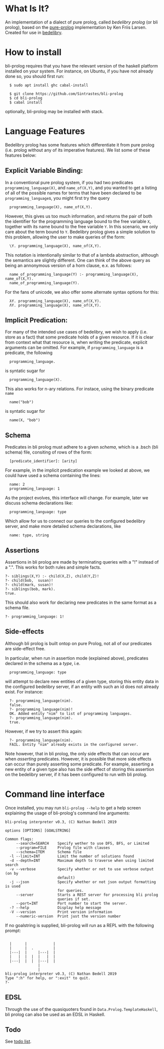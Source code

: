 What Is It?
===========

An implementation of a dialect of pure prolog, called *bedelibry prolog* (or bli prolog), based on the [pure-prolog](https://github.com/kfl/pure-prolog) implementation by Ken Friis Larsen. Created for use in [bedelibry](https://github.com/Chinchillord/Bedellibrary).

How to install
==============

bli-prolog requires that you have the relevant version of the haskell platform installed on your system. For instance, on Ubuntu, if you have not already done so, you should first run:

~~~
  $ sudo apt install ghc cabal-install
~~~ 

~~~
  $ git clone https://github.com/Sintrastes/bli-prolog
  $ cd bli-prolog
  $ cabal install
~~~

optionally, bli-prolog may be installed with stack.

Language Features
=================

Bedelibry prolog has some features which differentiate it from pure prolog (i.e. prolog without any of its imperative features). We list some of these features below:

Explicit Variable Binding:
--------------------------

In a conventional pure prolog system, if you had two predicates `programming_language(X)`, and `name_of(X,Y)`, and you wanted to get a listing of all of the possible names for terms that have been declared to be `programming_language`s, you might first try the query
~~~
  programming_language(X), name_of(X,Y).
~~~
However, this gives us too much information, and returns the pair of both the identifier for the programming language bound to the free variable `X`, together with its name bound to the free variable `Y`. In this scenario, we only care about the term bound to `Y`. Bedelibry prolog gives a simple solution to this problem, allowing the user to make queries of the form:
~~~
  \Y. programming_language(X), name_of(X,Y).   
~~~
This notation is intentionally similar to that of a lambda abstraction, although the semantics are slightly different. One can think of the above query as being an annonymous version of a horn clause, e.x. as follows:
~~~
  name_of_programming_language(Y) :- programming_language(X), name_of(X,Y). 
  name_of_programming_language(Y).
~~~

For the fans of unicode, we also offer some alternate syntax options for this:
~~~
  λY. programming_language(X), name_of(X,Y).   
  ΛY. programming_language(X), name_of(X,Y).
~~~
Implicit Predication:
--------------------

For many of the intended use cases of bedelibry, we wish to apply
(i.e. store as a fact) that some predicate holds of a given resource.
If it is clear from context what that resource is, when writing the predicate,
explicit arguments can be omitted. For example, if `programming_language` is
a predicate, the following
~~~
  programming_language.
~~~
is syntatic sugar for
~~~
  programming_language(X).
~~~

This also works for n-ary relations. For instace, using the binary predicate `name`
~~~
  name("bob")
~~~
is syntatic sugar for
~~~
  name(X, "bob")
~~~

Schema
------
Predicates in bli prolog must adhere to a given *schema*, which is a .bsch (bli schema) file, consiting of rows of the form:
~~~
  [predicate_identifier]: [arity]
~~~
For example, in the implicit predication example we looked at above, we could have used a schema containing the lines:
~~~
  name: 2
  programming_language: 1
~~~
As the project evolves, this interface will change. For example, later we discuss schema declarations like:
~~~
  programming_language: type
~~~
Which allow for us to connect our queries to the configured bedelibry server, and make more detailed schema declarations, like
~~~
  name: type, string
~~~

Assertions
----------
Assertions in bli prolog are made by terminating queries with a "!" instead of a ".". This works for both rules and simple facts.
~~~
?- siblings(X,Y) :- child(X,Z), child(Y,Z)!
?- child(bob,  susan)!
?- child(mark, susan)!
?- siblings(bob, mark).
true.
~~~
This should also work for declaring new predicates in the same format as a schema file.
~~~
?- programming_language: 1!
~~~

Side-effects
------------

Although bli prolog is built ontop on pure Prolog, not all of our predicates are side-effect free.

In particular, when run in assertion mode (explained above), predicates declared in the schema as a 
*type*, i.e.
~~~
  programming_language: type
~~~
will attempt to declare new entities of a given type, storing this entity data in the configured bedelibry server, if an entity with such an id does not already exist. For instance:
~~~
  ?- programming_language(nim).
  false.
  ?- programming_language(nim)!
  OK. Added entity "nim" to list of programming languages.
  ?- programming_language(nim).
  true.
~~~
However, if we try to assert this again:
~~~
  ?- programming_language(nim).
  FAIL. Entity "nim" already exists in the configured server.
~~~

Note however, that in bli prolog, the only side effects that can occur are when *asserting* predicates. However, it is possible that more side effects can occur than purely asserting some predicate. For example, asserting a new entity of a given type also has the side effect of storing this assertion on the bedelibry server, if it has been configured to run with bli prolog.

Command line interface
=========

Once installed, you may run `bli-prolog --help` to get a help screen explaining the usage of bli-prolog's command line arguments:

~~~
bli-prolog interpreter v0.3, (C) Nathan Bedell 2019

options [OPTIONS] [GOALSTRING]

Common flags:
     --search=SEARCH    Specify wether to use DFS, BFS, or Limited
     --program=FILE     Prolog file with clauses
     --schema=ITEM      Schema file
  -l --limit=INT        Limit the number of solutions found
  -d --depth=INT        Maximum depth to traverse when using limited search
  -v --verbose          Specify whether or not to use verbose output (on by
                        default)
  -j --json             Specify whether or not json output formatting is used
                        for queries.
     --server           Starts a REST server for processing bli prolog
                        queries if set.
     --port=INT         Port number to start the server.
  -? --help             Display help message
  -V --version          Print version information
     --numeric-version  Print just the version number
~~~

If no goalstring is supplied, bli-prolog will run as a REPL with the following prompt:
~~~

  |      |            |
  |      |  .         |
  |---|  |     |---|  |
  |   |  |  |  |   |  |
  |---|  |  |  |---|  |
               |
               |
bli-prolog interpreter v0.3, (C) Nathan Bedell 2019
Type ":h" for help, or ":exit" to quit.
?- 
~~~

EDSL
----

Through the use of the quasiquoters found in `Data.Prolog.TemplateHaskell`, bli prolog can also be used as an EDSL in Haskell.

Todo
----

See [todo list](todo.md).